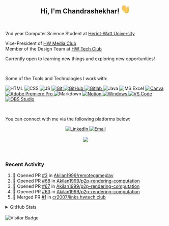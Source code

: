 <!-- Introduction -->
<h2 align="center">Hi, I'm Chandrashekhar! <img src="https://raw.githubusercontent.com/ABSphreak/ABSphreak/master/gifs/Hi.gif" width="30px"></h2>
<br>
<p>2nd year Computer Science Student at <a title="HWU Website" href="https://hw.ac.uk" target="_blank">Heriot-Watt University</a></p>
<p>Vice-President of <a href="https://www.instagram.com/_wattlife/">HW Media Club</a><br>
Member of the Design Team at <a href="https://hwtech.club/">HW Tech Club</a></p>
<p>Currently open to learning new things and exploring new opportunities!</p>
<br>


<!-- Tools and Technologies Section -->
<p>Some of the Tools and Technologies I work with:</p>

<!--
Badges Sample Code (Replace text within <> to the required values)
.
https://img.shields.io/badge/<text>-informational?style=flat-sqaure&logo=<logoname>&logoColor=white&color=<hexcode>
-->
<p align="left">
<img alt="HTML" title="HyperText Markup Language" src="https://img.shields.io/badge/HTML-informational?style=flat-sqaure&logo=html5&logoColor=white&color=E34F26">
<img alt="CSS" title="Cascading Style Sheets" src="https://img.shields.io/badge/CSS-informational?style=flat-sqaure&logo=css3&logoColor=white&color=1572B6">
<img alt="JS" title="JavaScript" src="https://img.shields.io/badge/JavaScript-informational?style=flat-sqaure&logo=javascript&logoColor=black&color=F7DF1E">
<a href="https://www.git-scm.com">
<img alt="Git" title="Version Control System" src="https://img.shields.io/badge/Git-informational?style=flat-sqaure&logo=git&logoColor=white&color=F05032">
</a>
<a href="https://www.github.com">
<img alt="GitHub" src="https://img.shields.io/badge/GitHub-informational?style=flat-sqaure&logo=github&logoColor=white&color=181717">
</a>
<a href="https://about.gitlab.com/">
<img alt="Gitlab" src="https://img.shields.io/badge/Gitlab-informational?style=flat-sqaure&logo=gitlab&logoColor=white&color=FCA121">
</a>
<img alt="Java" src="https://img.shields.io/badge/Java-informational?style=flat-sqaure&logo=Java&logoColor=white&color=007396">
<img alt="MS Excel" title="Microsoft Excel" src="https://img.shields.io/badge/MS%20Excel-informational?style=flat-sqaure&logo=microsoft-excel&logoColor=white&color=217346">
<a href="https://www.canva.com/">
<img alt="Canva" title="Graphic Design Platform" src="https://img.shields.io/badge/Canva-informational?style=flat-sqaure&logo=canva&logoColor=white&color=00C4CC&">
</a>
<a href="https://www.adobe.com/products/premiere.html">
<img alt="Adobe Premiere Pro" title="Professional Video Editing Tool by Adobe" src="https://img.shields.io/badge/Adobe%20Premiere%20Pro%20CC-informational?style=flat-sqaure&logo=Adobe+Premiere+Pro&logoColor=black&color=9999FF">
</a>
<img alt="Markdown" title="Markup Language to format text" src="https://img.shields.io/badge/Markdown-informational?style=flat-sqaure&logo=markdown&logoColor=white&color=000000">
<a href="https://notion.com">
<img alt="Notion" title="Note-Taking App" src="https://img.shields.io/badge/Notion-informational?style=flat-sqaure&logo=notion&logoColor=white&color=000000">
</a>
<a href="https://www.microsoft.com/en-us/windows">
<img alt="Windows" src="https://img.shields.io/badge/Windows-informational?style=flat-sqaure&logo=windows&logoColor=white&color=0078D6">
</a>
<a href="https://code.visualstudio.com/">
<img alt="VS Code" src="https://img.shields.io/badge/VS%20Code-informational?style=flat-sqaure&logo=visualstudiocode&logoColor=white&color=007ACC">
</a>
<a href="https://obsproject.com/">
<img alt="OBS Studio" title="Screen Recording & Livestream Software" src="https://img.shields.io/badge/OBS%20Studio-informational?style=flat-sqaure&logo=obs-studio&logoColor=white&color=302E31">
</a>
</p>
<br>


<!-- Contact Info -->
You can connect with me via the following platforms below:
<div align="center">
<a href="https://www.linkedin.com/in/chandrashekhar-r/">
<img alt="LinkedIn" title="My LinkedIn Profile" src="https://img.shields.io/badge/LinkedIn-informational?style=for-the-badge&logo=linkedin&logoColor=white&color=0A66C2">
</a>
<a href="mailto:cr2007@hw.ac.uk">
<img alt="Email" title="Drop a mail!" src="https://img.shields.io/badge/Email-informational?style=for-the-badge&logo=microsoft-outlook&logoColor=white&color=0078D4">
</a>
<br>
<br>
<img src="https://github-readme-streak-stats.herokuapp.com/?user=cr2007&theme=dracula">
</div>

<br>
<br>

<h3>Recent Activity</h3>

<!--START_SECTION:activity-->
1. 💪 Opened PR [#3](https://github.com/Akilan1999/remotegameplay/pull/3) in [Akilan1999/remotegameplay](https://github.com/Akilan1999/remotegameplay)
2. 💪 Opened PR [#68](https://github.com/Akilan1999/p2p-rendering-computation/pull/68) in [Akilan1999/p2p-rendering-computation](https://github.com/Akilan1999/p2p-rendering-computation)
3. 💪 Opened PR [#67](https://github.com/Akilan1999/p2p-rendering-computation/pull/67) in [Akilan1999/p2p-rendering-computation](https://github.com/Akilan1999/p2p-rendering-computation)
4. 💪 Opened PR [#63](https://github.com/Akilan1999/p2p-rendering-computation/pull/63) in [Akilan1999/p2p-rendering-computation](https://github.com/Akilan1999/p2p-rendering-computation)
5. 🎉 Merged PR [#1](https://github.com/cr2007/links.hwtech.club/pull/1) in [cr2007/links.hwtech.club](https://github.com/cr2007/links.hwtech.club)
<!--END_SECTION:activity-->

<!-- GitHub Stats -->
<details><summary>GitHub Stats</summary>
<!-- Credit: https://github.com/anuraghazra/github-readme-stats) -->

<div align="center">
<img alt="GitHub Stats" src="https://github-readme-stats.vercel.app/api?username=cr2007&theme=dracula">
<img alt="Most Used Languages" src="https://github-readme-stats.vercel.app/api/top-langs/?username=cr2007&layout=compact&theme=dracula">
</div>
<p><b>Note:</b> <em>The Top Languages is only a metric to display the languages my public code consist of, and does not reflect experience or skill level.</em></p>
</details>
<br>

<!-- Visitor Badge -->
<img src="https://visitor-badge.glitch.me/badge?page_id=cr2007" alt="Visitor Badge"/>

<!--
**cr2007/cr2007** is a ✨ _special_ ✨ repository because its `README.md` (this file) appears on your GitHub profile.

Here are some ideas to get you started:

- 🔭 I’m currently working on ...
- 🌱 I’m currently learning ...
- 👯 I’m looking to collaborate on ...
- 🤔 I’m looking for help with ...
- 💬 Ask me about ...
- 📫 How to reach me: ...
- 😄 Pronouns: ...
- ⚡ Fun fact: ...
-->
